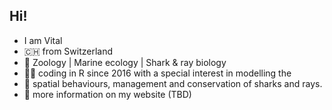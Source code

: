 ## Hi!

- I am Vital
- 🇨🇭 from Switzerland
- 🔬 Zoology | Marine ecology | Shark & ray biology
- :man_technologist: coding in R since 2016 with a special interest in modelling the
- :shark: spatial behaviours, management and conservation of sharks and rays.
- 💬 more information on my website (TBD)


<!--
**vheim/vheim** is a ✨ _special_ ✨ repository because its `README.md` (this file) appears on your GitHub profile.

Here are some ideas to get you started:

- 🔭 I’m currently working on ...
- 🌱 I’m currently learning ...
- 👯 I’m looking to collaborate on ...
- 🤔 I’m looking for help with ...
- 💬 Ask me about ...
- 📫 How to reach me: ...
- 😄 Pronouns: ...
- ⚡ Fun fact: ...
-->

